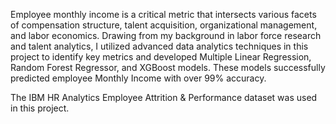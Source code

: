 Employee monthly income is a critical metric that intersects various facets of compensation 
structure, talent acquisition, organizational management, and labor economics. Drawing 
from my background in labor force research and talent analytics, I utilized advanced data 
analytics techniques in this project to identify key metrics and developed Multiple Linear 
Regression, Random Forest Regressor, and XGBoost models. These models successfully 
predicted employee Monthly Income with over 99% accuracy. 

The IBM HR Analytics Employee Attrition & Performance dataset was used in this project.
